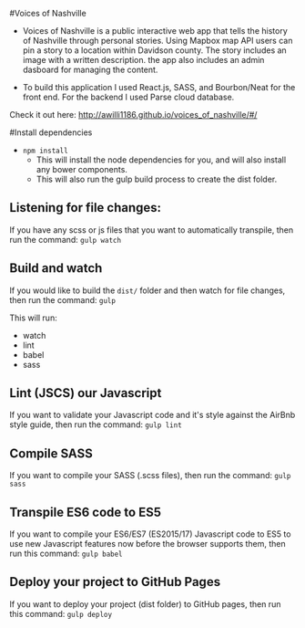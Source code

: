 #Voices of Nashville

- Voices of Nashville is a public interactive web app that tells the history of Nashville through personal stories. Using Mapbox map API users can pin a story to a location within Davidson county. The story includes an image with a written description. the app also includes an admin dasboard for managing the content.

- To build this application I used React.js, SASS, and Bourbon/Neat for the front end. For the backend I used Parse cloud database.

Check it out here: http://awilli1186.github.io/voices_of_nashville/#/


#Install dependencies

- `npm install`
  - This will install the node dependencies for you, and will also install any bower components.
  - This will also run the gulp build process to create the dist folder.


## Listening for file changes:

If you have any scss or js files that you want to automatically transpile, then run the command:
`gulp watch`


## Build and watch

If you would like to build the `dist/` folder and then watch for file changes, then run the command:
`gulp`

This will run:
- watch
- lint
- babel
- sass

## Lint (JSCS) our Javascript

If you want to validate your Javascript code and it's style against the AirBnb style guide, then run the command:
`gulp lint`

## Compile SASS

If you want to compile your SASS (.scss files), then run the command:
`gulp sass`

## Transpile ES6 code to ES5

If you want to compile your ES6/ES7 (ES2015/17) Javascript code to ES5 to use new Javascript features now before the browser supports them, then run this command:
`gulp babel`

## Deploy your project to GitHub Pages

If you want to deploy your project (dist folder) to GitHub pages, then run this command:
`gulp deploy`
